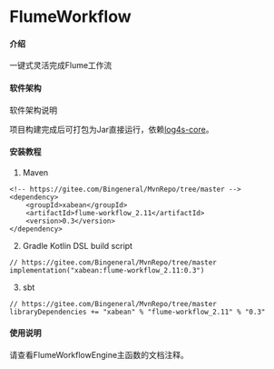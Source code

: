 # FlumeWorkflow

#### 介绍
一键式灵活完成Flume工作流

#### 软件架构
软件架构说明

项目构建完成后可打包为Jar直接运行，依赖[log4s-core](https://gitee.com/Bingeneral/MvnRepo/tree/master/xabean/log4s-core_2.11)。

#### 安装教程

1. Maven
```
<!-- https://gitee.com/Bingeneral/MvnRepo/tree/master -->
<dependency>
    <groupId>xabean</groupId>
    <artifactId>flume-workflow_2.11</artifactId>
    <version>0.3</version>
</dependency>
```
2. Gradle Kotlin DSL build script
```
// https://gitee.com/Bingeneral/MvnRepo/tree/master
implementation("xabean:flume-workflow_2.11:0.3")
```
3. sbt
```
// https://gitee.com/Bingeneral/MvnRepo/tree/master
libraryDependencies += "xabean" % "flume-workflow_2.11" % "0.3"
```

#### 使用说明

请查看FlumeWorkflowEngine主函数的文档注释。
